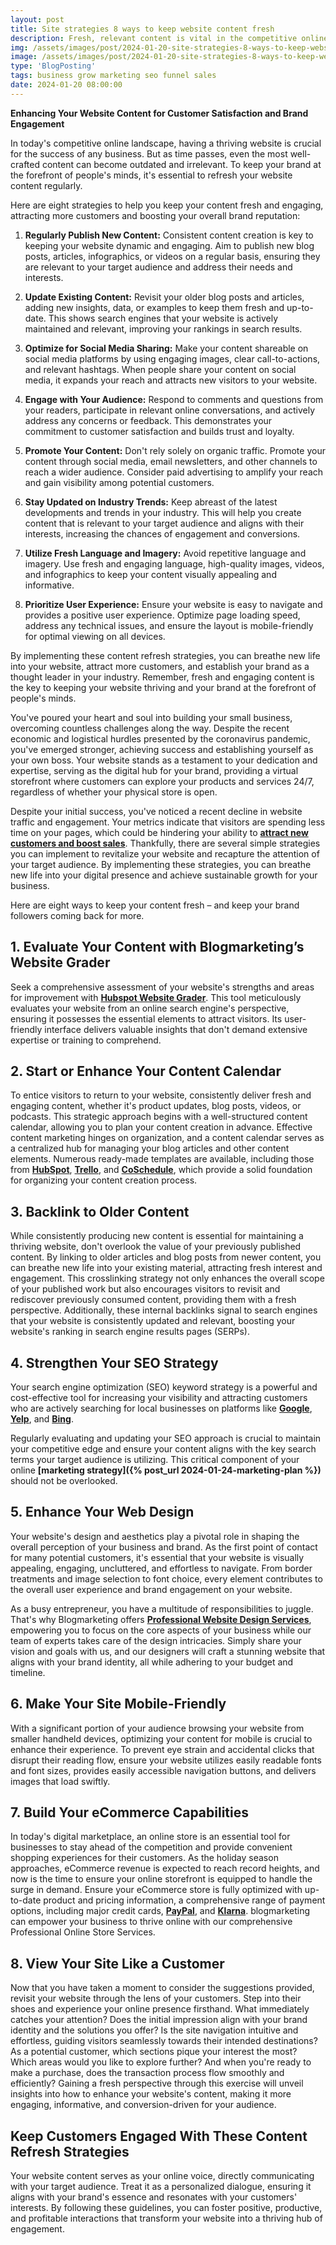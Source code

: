 ```yaml
---
layout: post
title: Site strategies 8 ways to keep website content fresh
description: Fresh, relevant content is vital in the competitive online scene. Stale content signals inactivity to search engines, lowering rankings and visibility.
img: /assets/images/post/2024-01-20-site-strategies-8-ways-to-keep-website-content-freshs/site-strategies-8-ways-to-keep-website-content-freshs.jpg
image: /assets/images/post/2024-01-20-site-strategies-8-ways-to-keep-website-content-freshs/site-strategies-8-ways-to-keep-website-content-freshs.jpg
type: 'BlogPosting'
tags: business grow marketing seo funnel sales
date: 2024-01-20 08:00:00   
---
```


**Enhancing Your Website Content for Customer Satisfaction and Brand Engagement**

In today's competitive online landscape, having a thriving website is crucial for the success of any business. But as time passes, even the most well-crafted content can become outdated and irrelevant. To keep your brand at the forefront of people's minds, it's essential to refresh your website content regularly.

Here are eight strategies to help you keep your content fresh and engaging, attracting more customers and boosting your overall brand reputation:

1. **Regularly Publish New Content:** Consistent content creation is key to keeping your website dynamic and engaging. Aim to publish new blog posts, articles, infographics, or videos on a regular basis, ensuring they are relevant to your target audience and address their needs and interests.

2. **Update Existing Content:** Revisit your older blog posts and articles, adding new insights, data, or examples to keep them fresh and up-to-date. This shows search engines that your website is actively maintained and relevant, improving your rankings in search results.

3. **Optimize for Social Media Sharing:** Make your content shareable on social media platforms by using engaging images, clear call-to-actions, and relevant hashtags. When people share your content on social media, it expands your reach and attracts new visitors to your website.

4. **Engage with Your Audience:** Respond to comments and questions from your readers, participate in relevant online conversations, and actively address any concerns or feedback. This demonstrates your commitment to customer satisfaction and builds trust and loyalty.

5. **Promote Your Content:** Don't rely solely on organic traffic. Promote your content through social media, email newsletters, and other channels to reach a wider audience. Consider paid advertising to amplify your reach and gain visibility among potential customers.

6. **Stay Updated on Industry Trends:** Keep abreast of the latest developments and trends in your industry. This will help you create content that is relevant to your target audience and aligns with their interests, increasing the chances of engagement and conversions.

7. **Utilize Fresh Language and Imagery:** Avoid repetitive language and imagery. Use fresh and engaging language, high-quality images, videos, and infographics to keep your content visually appealing and informative.

8. **Prioritize User Experience:** Ensure your website is easy to navigate and provides a positive user experience. Optimize page loading speed, address any technical issues, and ensure the layout is mobile-friendly for optimal viewing on all devices.

By implementing these content refresh strategies, you can breathe new life into your website, attract more customers, and establish your brand as a thought leader in your industry. Remember, fresh and engaging content is the key to keeping your website thriving and your brand at the forefront of people's minds.

You've poured your heart and soul into building your small business, overcoming countless challenges along the way. Despite the recent economic and logistical hurdles presented by the coronavirus pandemic, you've emerged stronger, achieving success and establishing yourself as your own boss. Your website stands as a testament to your dedication and expertise, serving as the digital hub for your brand, providing a virtual storefront where customers can explore your products and services 24/7, regardless of whether your physical store is open.

Despite your initial success, you've noticed a recent decline in website traffic and engagement. Your metrics indicate that visitors are spending less time on your pages, which could be hindering your ability to **[attract new customers and boost sales](https://blog.hubspot.com/sales/lucrative-ecommerce-niches)**. Thankfully, there are several simple strategies you can implement to revitalize your website and recapture the attention of your target audience. By implementing these strategies, you can breathe new life into your digital presence and achieve sustainable growth for your business.

Here are eight ways to keep your content fresh – and keep your brand followers coming back for more.

## 1. Evaluate Your Content with Blogmarketing’s Website Grader
Seek a comprehensive assessment of your website's strengths and areas for improvement with **[Hubspot Website Grader](https://website.grader.com/)**. This tool meticulously evaluates your website from an online search engine's perspective, ensuring it possesses the essential elements to attract visitors. Its user-friendly interface delivers valuable insights that don't demand extensive expertise or training to comprehend.

## 2. Start or Enhance Your Content Calendar
To entice visitors to return to your website, consistently deliver fresh and engaging content, whether it's product updates, blog posts, videos, or podcasts. This strategic approach begins with a well-structured content calendar, allowing you to plan your content creation in advance. Effective content marketing hinges on organization, and a content calendar serves as a centralized hub for managing your blog articles and other content elements. Numerous ready-made templates are available, including those from **[HubSpot](https://offers.hubspot.com/editorial-calendar-templates)**, **[Trello](https://trello.com/b/PnZ5qd78/editorial-calendar-template-trello-for-content-creators)**, and **[CoSchedule](https://coschedule.com/content-marketing/content-calendar/content-calendar-template)**, which provide a solid foundation for organizing your content creation process.

## 3. Backlink to Older Content
While consistently producing new content is essential for maintaining a thriving website, don't overlook the value of your previously published content. By linking to older articles and blog posts from newer content, you can breathe new life into your existing material, attracting fresh interest and engagement. This crosslinking strategy not only enhances the overall scope of your published work but also encourages visitors to revisit and rediscover previously consumed content, providing them with a fresh perspective. Additionally, these internal backlinks signal to search engines that your website is consistently updated and relevant, boosting your website's ranking in search engine results pages (SERPs).

## 4. Strengthen Your SEO Strategy
Your search engine optimization (SEO) keyword strategy is a powerful and cost-effective tool for increasing your visibility and attracting customers who are actively searching for local businesses on platforms like **[Google](https://www.google.com/)**, **[Yelp](https://www.yelp.com/)**, and **[Bing](https://www.bing.com/)**. 

Regularly evaluating and updating your SEO approach is crucial to maintain your competitive edge and ensure your content aligns with the key search terms your target audience is utilizing. This critical component of your online **[marketing strategy]({% post_url 2024-01-24-marketing-plan %})** should not be overlooked.

## 5. Enhance Your Web Design
Your website's design and aesthetics play a pivotal role in shaping the overall perception of your business and brand. As the first point of contact for many potential customers, it's essential that your website is visually appealing, engaging, uncluttered, and effortless to navigate. From border treatments and image selection to font choice, every element contributes to the overall user experience and brand engagement on your website. 

As a busy entrepreneur, you have a multitude of responsibilities to juggle. That's why Blogmarketing offers **[Professional Website Design Services](https://www.fiverr.com/officialtrento/design-redesign-develop-a-business-website-with-html-css)**, empowering you to focus on the core aspects of your business while our team of experts takes care of the design intricacies. Simply share your vision and goals with us, and our designers will craft a stunning website that aligns with your brand identity, all while adhering to your budget and timeline.

## 6. Make Your Site Mobile-Friendly
With a significant portion of your audience browsing your website from smaller handheld devices, optimizing your content for mobile is crucial to enhance their experience. To prevent eye strain and accidental clicks that disrupt their reading flow, ensure your website utilizes easily readable fonts and font sizes, provides easily accessible navigation buttons, and delivers images that load swiftly.

## 7. Build Your eCommerce Capabilities
In today's digital marketplace, an online store is an essential tool for businesses to stay ahead of the competition and provide convenient shopping experiences for their customers. As the holiday season approaches, eCommerce revenue is expected to reach record heights, and now is the time to ensure your online storefront is equipped to handle the surge in demand. Ensure your eCommerce store is fully optimized with up-to-date product and pricing information, a comprehensive range of payment options, including major credit cards, **[PayPal](https://www.paypal.com/us/home)**, and **[Klarna](https://www.klarna.com/us/)**. blogmarketing can empower your business to thrive online with our comprehensive Professional Online Store Services.

## 8. View Your Site Like a Customer
Now that you have taken a moment to consider the suggestions provided, revisit your website through the lens of your customers. Step into their shoes and experience your online presence firsthand. What immediately catches your attention? Does the initial impression align with your brand identity and the solutions you offer? Is the site navigation intuitive and effortless, guiding visitors seamlessly towards their intended destinations? As a potential customer, which sections pique your interest the most? Which areas would you like to explore further? And when you're ready to make a purchase, does the transaction process flow smoothly and efficiently? Gaining a fresh perspective through this exercise will unveil insights into how to enhance your website's content, making it more engaging, informative, and conversion-driven for your audience.

## Keep Customers Engaged With These Content Refresh Strategies
Your website content serves as your online voice, directly communicating with your target audience. Treat it as a personalized dialogue, ensuring it aligns with your brand's essence and resonates with your customers' interests. By following these guidelines, you can foster positive, productive, and profitable interactions that transform your website into a thriving hub of engagement.
